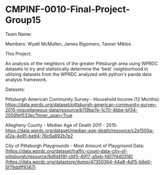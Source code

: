 ﻿# CMPINF-0010-Final-Project-Group15

Team Name:

Members: Wyatt McMullen, James Bigomero, Tanner Miklos

This Project: 

An analysis of the neighbors of the greater Pittsburgh area using WPRDC datasets to try and statistically determine
the 'best' neighborhood in utilizing datasets from the WPRDC analyzed with python's panda data analysis framework.

Datasets:

Pittsburgh American Community Survey - Household Income (12 Months): https://data.wprdc.org/dataset/pittsburgh-american-community-survey-2015-miscellaneous-data/resource/b119be7e-1c70-4bbe-bf34-2056fef533ec?inner_span=True

Allegheny County - Median Age of Death 2011 - 2015: https://data.wprdc.org/dataset/median-age-death/resource/c2e1500a-a12a-4e91-be94-76c6a892b7e2

City of Pittsburgh Playgrounds - Most Amount of Playground Data: [https://data.wprdc.org/dataset/traffic-count-data-city-of-pittsburgh/resource/6dfd4f8f-cbf5-4917-a5eb-fd07f440316](https://data.wprdc.org/datastore/dump/47350364-44a8-4d15-b6e0-5f79ddff9367)


